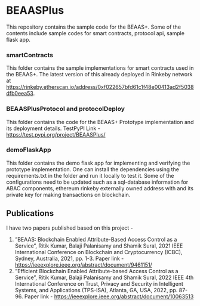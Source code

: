 # BEAASPlus
This repository contains the sample code for the BEAAS+. Some of the contents include sample codes for smart contracts, protocol api, sample flask app.

### smartContracts
This folder contains the sample implementations for smart contracts used in the BEAAS+. The latest version of this already deployed in Rinkeby network at https://rinkeby.etherscan.io/address/0xf022657bfd61c1f48e00413ad2f5038dfb0eea53.

### BEAASPlusProtocol and protocolDeploy
This folder contains the code for the BEAAS+ Prototype implementation and its deployment details. 
TestPyPI Link - https://test.pypi.org/project/BEAASPlus/

### demoFlaskApp
This folder contains the demo flask app for implementing and verifying the prototype implementation. One can install the dependencies using the requirements.txt in the folder and run it locally to test it. Some of the configurations need to be updated such as a sql-database information for ABAC components, ethereum rinkeby externally owned address with and its private key for making transactions on blockchain.

## Publications
I have two papers published based on this project -
1) ”BEAAS: Blockchain Enabled Attribute-Based Access Control as a Service”, Ritik Kumar, Balaji Palanisamy and Shamik
Sural, 2021 IEEE International Conference on Blockchain and Cryptocurrency (ICBC), Sydney, Australia, 2021, pp. 1-3.
Paper link - https://ieeexplore.ieee.org/abstract/document/9461151/
2) ”Efficient Blockchain Enabled Attribute-based Access Control as a Service”, Ritik Kumar, Balaji Palanisamy and Shamik
Sural, 2022 IEEE 4th International Conference on Trust, Privacy and Security in Intelligent Systems, and Applications
(TPS-ISA), Atlanta, GA, USA, 2022, pp. 87-96.
Paper link - https://ieeexplore.ieee.org/abstract/document/10063513
